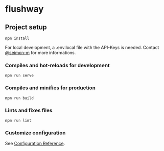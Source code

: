 # flushway

## Project setup

```
npm install
```

For local development, a .env.local file with the API-Keys is needed. Contact [@seimon-m](https://github.com/seimon-m) for more informations.

### Compiles and hot-reloads for development

```
npm run serve
```

### Compiles and minifies for production

```
npm run build
```

### Lints and fixes files

```
npm run lint
```

### Customize configuration

See [Configuration Reference](https://cli.vuejs.org/config/).
